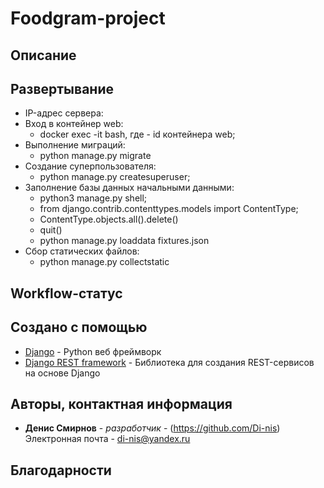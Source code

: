 # Foodgram-project

## Описание
<!-- REST API-сервис YaMDb_final - базы отзывов о фильмах, книгах и музыке. -->

## Развертывание
* IP-адрес сервера:
    <!-- - 84.201.163.167 -->
* Вход в контейнер web:
    - docker exec -it <CONTAINER ID> bash, где <CONTAINER ID> - id контейнера web;
* Выполнение миграций:
    - python manage.py migrate
* Создание суперпользователя:
    - python manage.py createsuperuser;
* Заполнение базы данных начальными данными:
    - python3 manage.py shell;
    - from django.contrib.contenttypes.models import ContentType;
    - ContentType.objects.all().delete()
    - quit()
    - python manage.py loaddata fixtures.json
* Сбор статических файлов:
    - python manage.py collectstatic

## Workflow-статус
<!-- ![Yamdb_final_workflow](https://github.com/Di-nis/yamdb_final/workflows/Yamdb_final_workflow/badge.svg) -->

## Создано с помощью
* [Django](https://docs.djangoproject.com/en/3.1/) - Python веб фреймворк
* [Django REST framework](https://www.django-rest-framework.org/) - 
Библиотека для создания REST-сервисов на основе Django

## Авторы, контактная информация
* **Денис Смирнов** - *разработчик* - (https://github.com/Di-nis)
Электронная почта - di-nis@yandex.ru

## Благодарности
<!-- Спасибо всей команде Яндекс.Практикум за терпение, помощь и трепетное отношение в реализации этого учебного задания. -->
